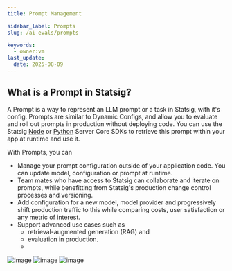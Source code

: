 ```yaml
---
title: Prompt Management

sidebar_label: Prompts
slug: /ai-evals/prompts

keywords:
  - owner:vm
last_update:
  date: 2025-08-09
---
```



## What is a Prompt in Statsig?
A Prompt is a way to represent an LLM prompt or a task in Statsig, with it's config. Prompts are similar to Dynamic Configs, and allow you to evaluate and roll out prompts in production without deploying code. You can use the Statsig [Node](/server-core/node-core#getting-a-prompt) or [Python](/server-core/python-core/#getting-a-prompt) Server Core SDKs to retrieve this prompt within your app at runtime and use it. 

With Prompts, you can 
- Manage your prompt configuration outside of your application code. You can update model, configuration or prompt at runtime. 
- Team mates who have access to Statsig can collaborate and iterate on prompts, while benefitting from Statsig's production change control processes and versioning. 
- Add configuration for a new model, model provider and progressively shift production traffic to this while comparing costs, user satisfaction or any metric of interest. 
- Support advanced use cases such as
   - retrieval-augmented generation (RAG) and
   - evaluation in production.
   - 
<img alt="image" src="https://github.com/user-attachments/assets/77256d12-0d3f-4caa-8fa7-3719517af4eb" />
<img alt="image" src="https://github.com/user-attachments/assets/66e3b7f6-4613-4d7c-84c7-0fd84f890a29" />
<img alt="image" src="https://github.com/user-attachments/assets/546c4974-b01d-4d13-85a1-4f2a6bfbb6c1" />
